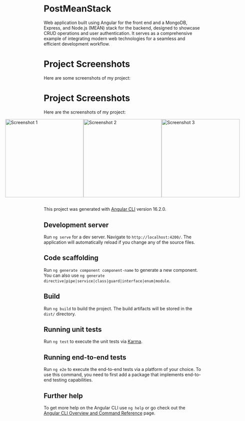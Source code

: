 # PostMeanStack

Web application built using Angular for the front end and a MongoDB, Express, and Node.js (MEAN) stack for the backend, designed to showcase CRUD operations and user authentication. It serves as a comprehensive example of integrating modern web technologies for a seamless and efficient development workflow.

# Project Screenshots

Here are some screenshots of my project:

# Project Screenshots

Here are the screenshots of my project:

<div style="display: flex; justify-content: center;">
  <img src="https://github.com/josealarconchacon/angular-js/assets/22806662/4e723684-0be0-46f4-a291-93f32a860b11" alt="Screenshot 1" width="250"/>
  <img src="https://github.com/josealarconchacon/angular-js/assets/22806662/e92ef785-38c6-4006-99c5-a91a808f76bd" alt="Screenshot 2" width="250"/>
  <img src="https://github.com/josealarconchacon/angular-js/assets/22806662/0c492356-9e27-4d1b-b0ef-e7d239e64dfb](https://github.com/josealarconchacon/angular-js/assets/22806662/c20bcea5-a456-48cd-bbe5-563fe3fce450)" alt="Screenshot 3" width="250"/>
</div>



##
This project was generated with [Angular CLI](https://github.com/angular/angular-cli) version 16.2.0.

## Development server

Run `ng serve` for a dev server. Navigate to `http://localhost:4200/`. The application will automatically reload if you change any of the source files.

## Code scaffolding

Run `ng generate component component-name` to generate a new component. You can also use `ng generate directive|pipe|service|class|guard|interface|enum|module`.

## Build

Run `ng build` to build the project. The build artifacts will be stored in the `dist/` directory.

## Running unit tests

Run `ng test` to execute the unit tests via [Karma](https://karma-runner.github.io).

## Running end-to-end tests

Run `ng e2e` to execute the end-to-end tests via a platform of your choice. To use this command, you need to first add a package that implements end-to-end testing capabilities.

## Further help

To get more help on the Angular CLI use `ng help` or go check out the [Angular CLI Overview and Command Reference](https://angular.io/cli) page.
